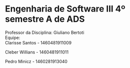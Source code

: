 # Engenharia de Software III 4º semestre A de ADS
Professor da Disciplina: Giuliano Bertoti  
Equipe:  
   Clarisse Santos - 1460481911009
   
   Cleber Willians - 1460481911011
   
   Pedro Minicz - 1460281913040
